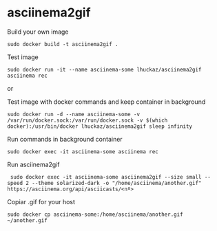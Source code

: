 # asciinema2gif

Build your own image

    sudo docker build -t asciinema2gif .

Test image

    sudo docker run -it --name asciinema-some lhuckaz/asciinema2gif asciinema rec

or

Test image with docker commands and keep container in background

    sudo docker run -d --name asciinema-some -v /var/run/docker.sock:/var/run/docker.sock -v $(which docker):/usr/bin/docker lhuckaz/asciinema2gif sleep infinity

Run commands in background container

    sudo docker exec -it asciinema-some asciinema rec

Run asciinema2gif 

     sudo docker exec -it asciinema-some asciinema2gif --size small --speed 2 --theme solarized-dark -o "/home/asciinema/another.gif" https://asciinema.org/api/asciicasts/<nº>


Copiar .gif for your host

    sudo docker cp asciinema-some:/home/asciinema/another.gif ~/another.gif
